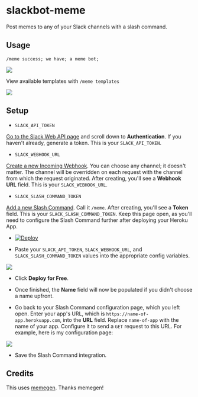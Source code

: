 # slackbot-meme
Post memes to any of your Slack channels with a slash command.

## Usage

`/meme success; we have; a meme bot;`

<img src="http://i.imgur.com/wWU8Odx.png">

View available templates with `/meme templates`

<img src="http://i.imgur.com/JYigq3k.png">

## Setup

* `SLACK_API_TOKEN`

[Go to the Slack Web API page](https://api.slack.com/web) and scroll down to **Authentication**. If you haven't already, generate a token. This is 
your `SLACK_API_TOKEN`.

* `SLACK_WEBHOOK_URL`

[Create a new Incoming Webhook](https://my.slack.com/services/new/incoming-webhook/). You can choose any channel; it doesn't matter. 
The channel will be overridden on each request with the channel from which the request originated. After creating, you'll see 
a **Webhook URL** field. This is your `SLACK_WEBHOOK_URL`.

* `SLACK_SLASH_COMMAND_TOKEN`

[Add a new Slash Command](https://my.slack.com/services/new/slash-commands). Call it `/meme`. After creating, you'll see a **Token** field. This is your `SLACK_SLASH_COMMAND_TOKEN`. Keep this page open, as you'll need to configure the Slash Command further after deploying your Heroku App.

* [![Deploy](https://www.herokucdn.com/deploy/button.png)](https://heroku.com/deploy)

* Paste your `SLACK_API_TOKEN`, `SLACK_WEBHOOK_URL`, and `SLACK_SLASH_COMMAND_TOKEN` values into the appropriate config variables.

<img src="http://i.imgur.com/reNOSXe.png">

* Click **Deploy for Free**.

* Once finished, the **Name** field will now be populated if you didn't choose a name upfront.

* Go back to your Slash Command configuration page, which you left open. Enter your app's URL, which is `https://name-of-app.herokuapp.com`, into the **URL** field. Replace `name-of-app` with the name of your app. Configure it to send a `GET` request to this URL. For example, here is my configuration page:

<img src="http://i.imgur.com/mFtpKDX.png">

* Save the Slash Command integration.



## Credits

This uses [memegen](https://github.com/jacebrowning/memegen). Thanks memegen!
